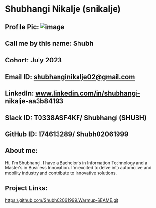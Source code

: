 # Shubhangi Nikalje (snikalje)
## Profile Pic: ![image](https://github.com/Shubh02061999/SEA-ME-Students/assets/174613289/02f641da-bea3-48c5-a2c5-a71780a45c75)

## Call me by this name: Shubh
## Cohort: July 2023
## Email ID: shubhanginikalje02@gmail.com
## LinkedIn: www.linkedin.com/in/shubhangi-nikalje-aa3b84193
## Slack ID: T0338ASF4KF/ Shubhangi (SHUBH)
## GitHub ID: 174613289/ Shubh02061999
## About me: 
Hi, I'm Shubhangi. I have a Bachelor's in Information Technology and a Master's in Business Innovation. I'm excited to delve into automotive and mobility industry and contribute to innovative solutions.

## Project Links:
https://github.com/Shubh02061999/Warmup-SEAME.git
